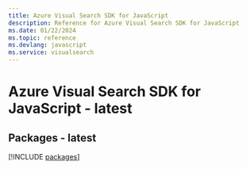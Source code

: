 ```yaml
---
title: Azure Visual Search SDK for JavaScript
description: Reference for Azure Visual Search SDK for JavaScript
ms.date: 01/22/2024
ms.topic: reference
ms.devlang: javascript
ms.service: visualsearch
---
```

# Azure Visual Search SDK for JavaScript - latest
## Packages - latest
[!INCLUDE [packages](visual-search-index.md)]